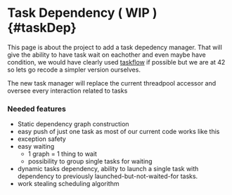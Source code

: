 # Task Dependency ( WIP ) {#taskDep}

This page is about the project to add a task depedency manager. That will give the ability to have task wait on eachother and even maybe have condition,
we would have clearly used [taskflow](https://github.com/taskflow/taskflow) if possible but we are at 42 so lets go recode a simpler version ourselves.

The new task manager will replace the current threadpool accessor and oversee every interaction related to tasks

### Needed features

- Static dependency graph construction
- easy push of just one task as most of our current code works like this
- exception safety
- easy waiting 
  - 1 graph = 1 thing to wait
  - possibility to group single tasks for waiting
- dynamic tasks dependency, ability to launch a single task with dependency to previously launched-but-not-waited-for tasks.
- work stealing scheduling algorithm
